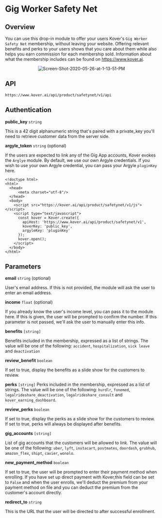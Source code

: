 # Gig Worker Safety Net

## Overview
You can use this drop-in module to offer your users Kover's `Gig Worker Safety Net` membership, without leaving your website. Offering relevant benefits and perks to your users shows that you care about them while also helps you earn commission for each membership sold. Information about what the membership includes can be found on https://www.kover.ai.

<center>
<img src="https://i.ibb.co/F8sBdwb/Screen-Shot-2020-05-26-at-1-13-51-PM.png" alt="Screen-Shot-2020-05-26-at-1-13-51-PM" border="0"/>
</center>

## API
`https://www.kover.ai/api/product/safetynet/v1/api`

## Authentication
**public_key** `string`

This is a 42 digit alphanumeric string that's paired with a private_key you'll need to retrieve customer data from the server side.

**argyle_token** `string` (optional)

If the users are expected to link any of the Gig App accounts, Kover evokes the `Arglye` module. By default, we use our own Argyle credentials. If you wish to use your own Argyle credential, you can pass your Argyle `pluginKey` here.

```
<!doctype html>
<html>
  <head>
      <meta charset="utf-8"/>
  </head>
  <body>
    <script src="https://kover.ai/api/product/safetynet/v1/js"></script>
    <script type="text/javascript">
      const kover = Kover.create({
        apiHost: 'https://www.kover.ai/api/product/safetynet/v1',
        koverKey: 'public_key',
        argyleKey: 'pluginKey'
      });
      kover.open();
    </script>
  </body>
</html>
```

## Parameters

**email** `string` (optional)

User's email address. If this is not provided, the module will ask the user to enter an email address.

**income** `float` (optional)

If you already know the user's income level, you can pass it to the module here. If this is given, the user will be prompted to confirm the number. If this parameter is not passed, we'll ask the user to manually enter this info.

**benefits** `[string]`

Benefits included in the membership, expressed as a list of strings. The value will be one of the following: `accident`, `hospitalization`, `sick leave` and `deactivation`

**review_benefit** `boolean`

If set to true, display the benefits as a slide show for the customers to review.

**perks** `[string]`
Perks included in the membership, expressed as a list of strings. The value will be one of the following: `hurdlr`, `fonemed`, `legalrideshare_deactivation`, `legalrideshare_consult` and `kover_earning_dashboard`.

**review_perks** `boolean`

If set to true, display the perks as a slide show for the customers to review. If set to true, perks will always be displayed after benefits.

**gig_accounts** `[string]`

List of gig accounts that the customers will be allowed to link. The value will be one of the following: `uber`, `lyft`, `instacart`, `postmates`, `doordash`, `grubhub`, `amazon_flex`, `shipt`, `cavier`, `wonolo`.

**new_payment_method** `boolean`

If set to true, the user will be prompted to enter their payment method when enrolling. If you have set up direct payment with Kover,this field can be set to `False` and when the user enrolls, we'll deduct the premium from your payment method on file and you can deduct the premium from the customer's account directly.

**redirect_to** `string`

This is the URL that the user will be directed to after successful enrollment.
